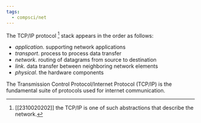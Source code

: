 ```yaml
---
tags:
  - compsci/net
---
```


The TCP/IP protocol [^1] stack appears in the order as follows:
- *application*. supporting network applications
- *transport*. process to process data transfer
- *network*. routing of datagrams from source to destination
- *link*. data transfer between neighboring network elements
- *physical*. the hardware components

The Transmission Control Protocol/Internet Protocol (TCP/IP) is the fundamental suite of protocols used for internet communication.

[^1]: [[2310020202]] the TCP/IP is one of such abstractions that describe the network.